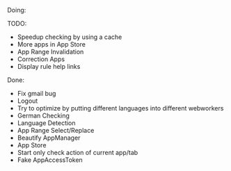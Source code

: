 Doing:

TODO:
* Speedup checking by using a cache
* More apps in App Store
* App Range Invalidation
* Correction Apps
* Display rule help links

Done:
* Fix gmail bug
* Logout
* Try to optimize by putting different languages into different webworkers
* German Checking
* Language Detection
* App Range Select/Replace
* Beautify AppManager
* App Store
* Start only check action of current app/tab
* Fake AppAccessToken


